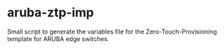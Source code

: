 # aruba-ztp-imp


Small script to generate the variables file for the Zero-Touch-Provisioning template for ARUBA edge switches.
